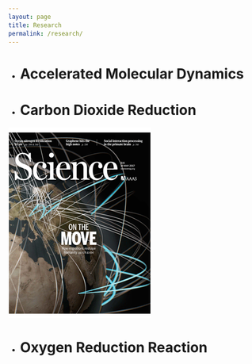 ```yaml
---
layout: page
title: Research
permalink: /research/
---
```



- # Accelerated Molecular Dynamics

- # Carbon Dioxide Reduction
![science](/images/science.png)
- # Oxygen Reduction Reaction


